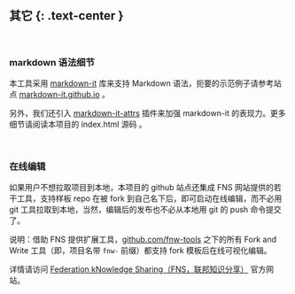 其它 {: .text-center }
----------

&nbsp;

### markdown 语法细节

本工具采用 [markdown-it](https://github.com/markdown-it/markdown-it) 库来支持 Markdown 语法，扼要的示范例子请参考站点 [markdown-it.github.io](https://markdown-it.github.io/) 。

另外，我们还引入 [markdown-it-attrs](https://github.com/arve0/markdown-it-attrs) 插件来加强 markdown-it 的表现力。更多细节请阅读本项目的 index.html 源码 。

&nbsp;

### 在线编辑

如果用户不想拉取项目到本地，本项目的 github 站点还集成 FNS 网站提供的若干工具，支持样板 repo 在被 fork 到自己名下后，即可启动在线编辑，而不必用 git 工具拉取到本地，当然，编辑后的发布也不必从本地用 git 的 push 命令提交了。

说明：借助 FNS 提供扩展工具，[github.com/fnw-tools](https://github.com/fnw-tools) 之下的所有 Fork and Write 工具（即，项目名带 `fnw-` 前缀）都支持 fork 模板后在线可视化编辑。

详情请访问 [Federation kNowledge Sharing（FNS，联邦知识分享）](https://www.fn-share.com) 官方网站。
